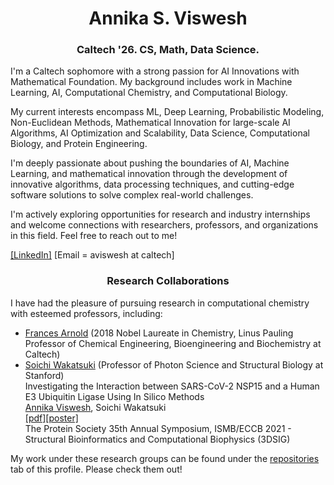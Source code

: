 <h1 align="center">Annika S. Viswesh</h1>
<h3 align="center">Caltech '26. CS, Math, Data Science.</h3>

I'm a Caltech sophomore with a strong passion for AI Innovations with Mathematical Foundation. My background includes work in Machine Learning, AI, Computational Chemistry, and Computational Biology. 

My current interests encompass ML, Deep Learning, Probabilistic Modeling, Non-Euclidean Methods, Mathematical Innovation for large-scale AI Algorithms, AI Optimization and Scalability, Data Science, Computational Biology, and Protein Engineering. 

I'm deeply passionate about pushing the boundaries of AI, Machine Learning, and mathematical innovation through the development of innovative algorithms, data processing techniques, and cutting-edge software solutions to solve complex real-world challenges.  

I'm actively exploring opportunities for research and industry internships and welcome connections with researchers, professors, and organizations in this field. Feel free to reach out to me!

[[LinkedIn]](https://www.linkedin.com/in/annikaviswesh/) [Email = aviswesh at caltech]

<h3 align="center">Research Collaborations</h3>

I have had the pleasure of pursuing research in computational chemistry  with esteemed professors, including:

- [Frances Arnold](http://fhalab.caltech.edu/) (2018 Nobel Laureate in Chemistry, Linus Pauling Professor of Chemical Engineering, Bioengineering and Biochemistry at Caltech)
- [Soichi Wakatsuki](https://med.stanford.edu/wakatsukilab.html) (Professor of Photon Science and Structural Biology at Stanford)
  <br>Investigating the Interaction between SARS-CoV-2 NSP15 and a Human E3 Ubiquitin Ligase Using In Silico Methods
  <br><ins>Annika Viswesh</ins>, Soichi Wakatsuki
  <br>[[pdf]](https://github.com/asviswesh/wakatsuki_supplemental/blob/main/AnnikaViswesh_Biophysical_Journal_NSP15_RNF41_Abstract%2BPaper.pdf)[[poster]](https://github.com/asviswesh/wakatsuki_supplemental/blob/main/AnnikaViswesh_Stanford_Research_RNF41_SARS-CoV-2_Poster_2020.pdf)
  <br>The Protein Society 35th Annual Symposium, ISMB/ECCB 2021 - Structural Bioinformatics and Computational Biophysics (3DSIG)

My work under these research groups can be found under the [repositories](https://github.com/asviswesh?tab=repositories) tab of this profile. Please check them out!




